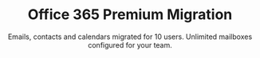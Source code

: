 ---
sort_key: 20
layout: "sku"
id: office-365-premium-migration-setup
title: "Office 365 Premium Migration"
heading: "Office 365 Premium Migration"
subtitle: "Emails, contacts and calendars migrated for 10 users. Unlimited mailboxes configured for your team."
category: "Digital Transformation"
category_description: "Modernise businesses with next-gen tech."
features:
 - feature: "Files, Emails, Contacts and Calendars migrated for 10 users" - feature: "Unlimited mailboxes configured for your team" - feature: "Professional project management" - feature: "Less than 30 days full implementation time" - feature: "30 days post-project support"
price: "2499"
unit: "setup"
---